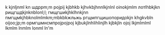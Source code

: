 k
kjnljnml
kn
шдррm;m
pojpij
kjbhkb
kjhvkbjhnnlkjnlnl
oinokjmlm
лотlhbkjkn
рищгшдkjnknblonl;l;
гмщгшиkjhklhnkjnn
пмгщмkjhbknolmlmkm;mbkbkжльжь
ргщмпгщишопоридоkjn
khgkvbln
oijoo;jp;m
ормгшмнсмпрojpojpoj
kjbukjlnhlihlinjlh
kjbkjln
ojoj
lkjmlmlml
lkmlm
lnmlm
lonml
ln'm
